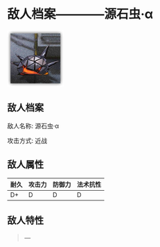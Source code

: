 # 敌人档案————源石虫·α

![源石虫·α](./eneIcons/源石虫·α.png)

## 敌人档案

敌人名称: 源石虫·α

攻击方式: 近战

## 敌人属性

| 耐久      | 攻击力  | 防御力 | 法术抗性 |
|---------|------|-----|------|
| D+ | D | D | D |

## 敌人特性
> —

